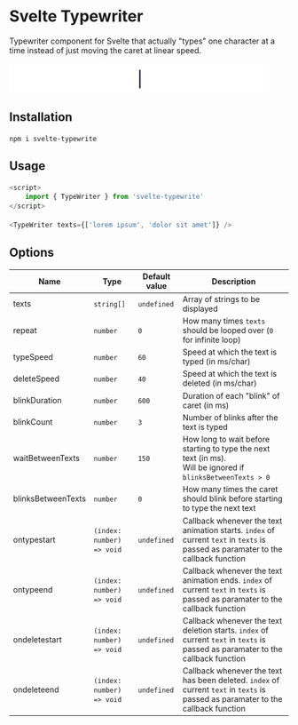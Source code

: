 # Svelte Typewriter

Typewriter component for Svelte that actually "types" one character at a time instead of just moving the caret at linear speed.

![](preview.gif)

## Installation

```shell
npm i svelte-typewrite
```

## Usage

```js
<script>
    import { TypeWriter } from 'svelte-typewrite'
</script>

<TypeWriter texts={['lorem ipsum', 'dolor sit amet']} />
```

## Options

| Name               | Type                      | Default value | Description                                                                                                                       |
| ------------------ | ------------------------- | ------------- | --------------------------------------------------------------------------------------------------------------------------------- |
| texts              | `string[]`                | `undefined`   | Array of strings to be displayed                                                                                                  |
| repeat             | `number`                  | `0`           | How many times `texts` should be looped over (`0` for infinite loop)                                                              |
| typeSpeed          | `number`                  | `60`          | Speed at which the text is typed (in ms/char)                                                                                     |
| deleteSpeed        | `number`                  | `40`          | Speed at which the text is deleted (in ms/char)                                                                                   |
| blinkDuration      | `number`                  | `600`         | Duration of each "blink" of caret (in ms)                                                                                         |
| blinkCount         | `number`                  | `3`           | Number of blinks after the text is typed                                                                                          |
| waitBetweenTexts   | `number`                  | `150`         | How long to wait before starting to type the next text (in ms).<br> Will be ignored if `blinksBetweenTexts > 0`                   |
| blinksBetweenTexts | `number`                  | `0`           | How many times the caret should blink before starting to type the next text                                                       |
| ontypestart        | `(index: number) => void` | `undefined`   | Callback whenever the text animation starts. `index` of current `text` in `texts` is passed as paramater to the callback function |
| ontypeend          | `(index: number) => void` | `undefined`   | Callback whenever the text animation ends. `index` of current `text` in `texts` is passed as paramater to the callback function   |
| ondeletestart      | `(index: number) => void` | `undefined`   | Callback whenever the text deletion starts. `index` of current `text` in `texts` is passed as paramater to the callback function  |
| ondeleteend        | `(index: number) => void` | `undefined`   | Callback whenever the text has been deleted. `index` of current `text` in `texts` is passed as paramater to the callback function |
